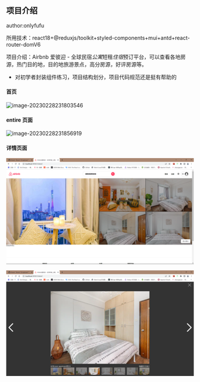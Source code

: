 ## 项目介绍

author:onlyfufu

所用技术：react18+@reduxjs/toolkit+styled-components+mui+antd+react-router-domV6

项目介绍：Airbnb 爱彼迎 - 全球民宿*公寓*短租*住宿*预订平台，可以查看各地房源，热门目的地，目的地旅游景点，高分房源，好评房源等。

- 对初学者封装组件练习，项目结构划分，项目代码规范还是挺有帮助的

#### 首页

![image-20230228231803546](./src//assets//img/home.png)

#### entire 页面

![image-20230228231856919](./src//assets//img/entire.png)

#### 详情页面

![image-20230228231931018](./src//assets//img/details.png)

![image-20230228231951477](./src//assets//img/details2.png)
